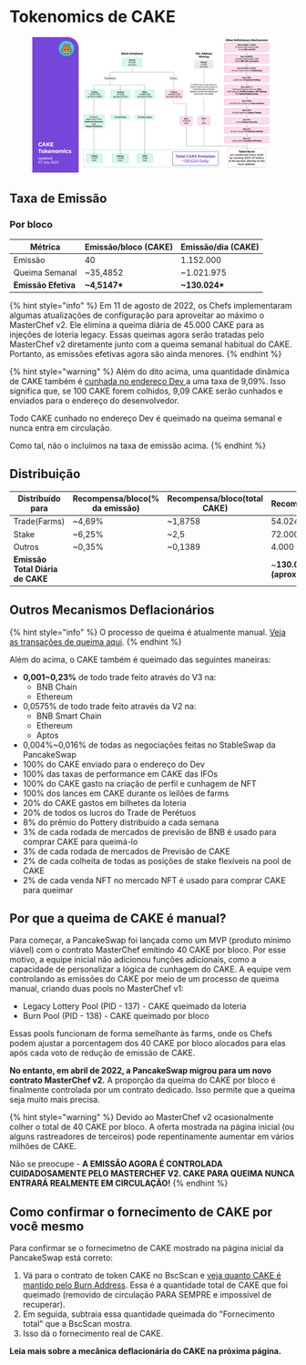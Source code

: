 # Tokenomics de CAKE

<figure><img src="../../.gitbook/assets/image (1) (1).png" alt=""><figcaption></figcaption></figure>

## **Taxa de Emissão** <a href="#emission-rate" id="emission-rate"></a>

### **Por bloco**

| **Métrica**         | **Emissão/bloco (CAKE)** | **Emissão/dia (CAKE)** |
| ------------------- | ------------------------ | ---------------------- |
| Emissão             | 40                       | 1.152.000              |
| Queima Semanal      | \~35,4852                | \~1.021.975            |
| **Emissão Efetiva** | **\~4,5147\***           | **\~130.024\***        |

{% hint style="info" %}
Em 11 de agosto de 2022, os Chefs implementaram algumas atualizações de configuração para aproveitar ao máximo o MasterChef v2. Ele elimina a queima diária de 45.000 CAKE para as injeções de loteria legacy. Essas queimas agora serão tratadas pelo MasterChef v2 diretamente junto com a queima semanal habitual do CAKE. Portanto, as emissões efetivas agora são ainda menores.
{% endhint %}

{% hint style="warning" %}
Além do dito acima, uma quantidade dinâmica de CAKE também é [cunhada no endereço Dev ](https://bscscan.com/address/0xceba60280fb0ecd9a5a26a1552b90944770a4a0e#tokentxns)a uma taxa de 9,09%. Isso significa que, se 100 CAKE forem colhidos, 9,09 CAKE serão cunhados e enviados para o endereço do desenvolvedor.

Todo CAKE cunhado no endereço Dev é queimado na queima semanal e nunca entra em circulação.&#x20;

Como tal, não o incluímos na taxa de emissão acima.
{% endhint %}

## Distribuição <a href="#distribution" id="distribution"></a>

| Distribuído para                  | Recompensa/bloco(% da emissão) | Recompensa/bloco(total CAKE) | Recompensa/dia        |
| --------------------------------- | ------------------------------ | ---------------------------- | --------------------- |
| Trade(Farms)                      | \~4,69%                        | \~1,8758                     | 54.024 (aprox)        |
| Stake                             | \~6,25%                        | \~2,5                        | 72.000 (aprox)        |
| Outros                            | \~0,35%                        | \~0,1389                     | 4.000 (aprox)         |
| **Emissão Total Diária de CAKE**  | ​                              | ​                            | \~**130.024 (aprox)** |

## **Outros Mecanismos Deflacionários** <a href="#other-deflationary-mechanics" id="other-deflationary-mechanics"></a>

{% hint style="info" %}
O processo de queima é atualmente manual. [Veja as transações de queima aqui](https://bscscan.com/token/0x0e09fabb73bd3ade0a17ecc321fd13a19e81ce82?a=0x000000000000000000000000000000000000dead).
{% endhint %}

Além do acima, o CAKE também é queimado das seguintes maneiras:

* **0,001\~0,23%** de todo trade feito através do V3 na:
  * BNB Chain
  * Ethereum
* 0,0575% de todo trade feito através da V2 na:&#x20;
  * BNB Smart Chain&#x20;
  * Ethereum&#x20;
  * Aptos&#x20;
* 0,004%\~0,016% de todas as negociações feitas no StableSwap da PancakeSwap&#x20;
* 100% do CAKE enviado para o endereço do Dev&#x20;
* 100% das taxas de performance em CAKE das IFOs&#x20;
* 100% do CAKE gasto na criação de perfil e cunhagem de NFT&#x20;
* 100% dos lances em CAKE durante os leilões de farms&#x20;
* 20% do CAKE gastos em bilhetes da loteria&#x20;
* 20% de todos os lucros do Trade de Perétuos&#x20;
* 8% do prêmio do Pottery distribuído a cada semana&#x20;
* 3% de cada rodada de mercados de previsão de BNB é usado para comprar CAKE para queimá-lo&#x20;
* 3% de cada rodada de mercados de Previsão de CAKE&#x20;
* 2% de cada colheita de todas as posições de stake flexíveis na pool de CAKE&#x20;
* 2% de cada venda NFT no mercado NFT é usado para comprar CAKE para queimar

## Por que a queima de CAKE é manual?

Para começar, a PancakeSwap foi lançada como um MVP (produto mínimo viável) com o contrato MasterChef emitindo 40 CAKE por bloco. Por esse motivo, a equipe inicial não adicionou funções adicionais, como a capacidade de personalizar a lógica de cunhagem do CAKE. A equipe vem controlando as emissões do CAKE por meio de um processo de queima manual, criando duas pools no MasterChef v1:

* Legacy Lottery Pool (PID - 137) - CAKE queimado da loteria
* Burn Pool (PID - 138) - CAKE queimado por bloco

Essas pools funcionam de forma semelhante às farms, onde os Chefs podem ajustar a porcentagem dos 40 CAKE por bloco alocados para elas após cada voto de redução de emissão de CAKE.&#x20;

**No entanto, em abril de 2022, a PancakeSwap migrou para um novo contrato MasterChef v2.** A proporção da queima do CAKE por bloco é finalmente controlada por um contrato dedicado. Isso permite que a queima seja muito mais precisa.

{% hint style="warning" %}
Devido ao MasterChef v2 ocasionalmente colher o total de 40 CAKE por bloco. A oferta mostrada na página inicial (ou alguns rastreadores de terceiros) pode repentinamente aumentar em vários milhões de CAKE.&#x20;

Não se preocupe - **A EMISSÃO AGORA É CONTROLADA CUIDADOSAMENTE PELO MASTERCHEF V2. CAKE PARA QUEIMA NUNCA ENTRARÁ REALMENTE EM CIRCULAÇÃO!**
{% endhint %}

## Como confirmar o fornecimento de CAKE por você mesmo

Para confirmar se o fornecimetno de CAKE mostrado na página inicial da PancakeSwap está correto:

1. Vá para o contrato de token CAKE no BscScan e [veja quanto CAKE é mantido pelo Burn Address](https://bscscan.com/token/0x0e09fabb73bd3ade0a17ecc321fd13a19e81ce82#balances). Essa é a quantidade total de CAKE que foi queimado (removido de circulação PARA SEMPRE e impossível de recuperar).&#x20;
2. Em seguida, subtraia essa quantidade queimada do "Fornecimento total" que a BscScan mostra.&#x20;
3. Isso dá o fornecimento real de CAKE.

**Leia mais sobre a mecânica deflacionária do CAKE na próxima página.**
